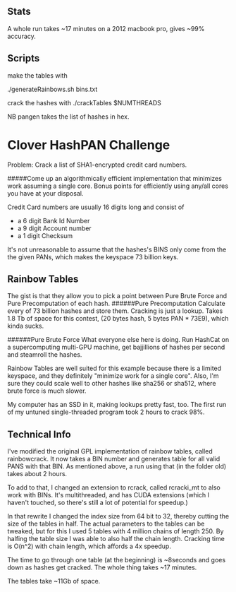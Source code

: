 Stats
----
A whole run takes ~17 minutes on a 2012 macbook pro, gives ~99% accuracy.

Scripts
-----
make the tables with

./generateRainbows.sh bins.txt

crack the hashes with
./crackTables $NUMTHREADS

NB pangen takes the list of hashes in hex.

Clover HashPAN Challenge
========================
Problem: Crack a list of SHA1-encrypted credit card numbers.


#####Come up an algorithmically efficient implementation that minimizes work assuming a single core. Bonus points for efficiently using any/all cores you have at your disposal.

Credit Card numbers are usually 16 digits long and consist of
* a 6 digit Bank Id Number
* a 9 digit Account number
* a 1 digit Checksum

It's not unreasonable to assume that the hashes's BINS only come from the the given PANs, which makes the keyspace 73 billion keys.

Rainbow Tables
-------------
The gist is that they allow you to pick a point between Pure Brute Force and Pure Precomputation of each hash.
######Pure Precomputation
Calculate every of 73 billion hashes and store them. Cracking is just a lookup. Takes 1.8 Tb of space for this contest, (20 bytes hash, 5 bytes PAN * 73E9), which kinda sucks.

######Pure Brute Force
What everyone else here is doing. Run HashCat on a supercomputing multi-GPU machine, get bajjillions of hashes per second and steamroll the hashes. 


Rainbow Tables are well suited for this example because there is a limited keyspace, and they definitely "minimize work for a single core".
Also, I'm sure they could scale well to other hashes like sha256 or sha512, where brute force is much slower.

My computer has an SSD in it, making lookups pretty fast, too.
The first run of my untuned single-threaded program took 2 hours to crack 98%.

Technical Info
-----
I've modified the original GPL implementation of rainbow tables, called rainbowcrack. It now takes a BIN number and generates table for all valid PANS with that BIN.
As mentioned above, a run using that (in the folder old) takes about 2 hours.

To add to that, I changed an extension to rcrack, called rcracki\_mt to also work with BINs. It's multithreaded, and has CUDA extensions (which I haven't touched, so there's still a lot of potential for speedup.)

In that rewrite I changed the index size from 64 bit to 32, thereby cutting the size of the tables in half. The actual parameters to the tables can be tweaked, but for this I used 5 tables with 4 million chains of length 250. By halfing the table size I was able to also half the chain length. 
Cracking time is O(n^2) with chain length, which affords a 4x speedup.

The time to go through one table (at the beginning) is ~8seconds and goes down as hashes get cracked. The whole thing takes ~17 minutes.

The tables take ~11Gb of space.
